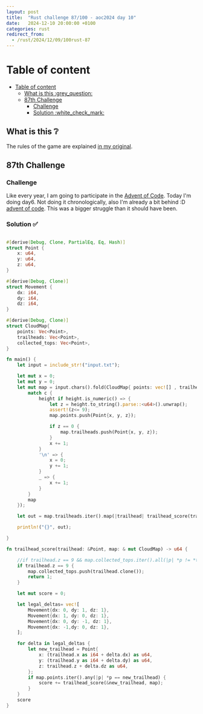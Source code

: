 ```yaml
---
layout: post
title:  "Rust challenge 87/100 - aoc2024 day 10"
date:   2024-12-10 20:00:00 +0100
categories: rust
redirect_from:
  - /rust/2024/12/09/100rust-87
---
```



#  Table of content
- [Table of content](#table-of-content)
  - [What is this :grey\_question:](#what-is-this-grey_question)
  - [87th Challenge](#87th-challenge)
    - [Challenge](#challenge)
    - [Solution :white\_check\_mark:](#solution-white_check_mark)

## What is this :grey_question: 

The rules of the game are explained [in my original](https://maebli.github.io/rust/2021/10/18/100rust.html). 

## 87th Challenge
### Challenge

Like every year, I am going to participate in the [Advent of Code](https://adventofcode.com/). 
Today I'm doing day6. Not doing it chronologically, also I'm already a bit behind :D [advent of code](https://adventofcode.com/2024/day/10). This was a bigger struggle than it should have been. 

### Solution :white_check_mark:

```rust

#[derive(Debug, Clone, PartialEq, Eq, Hash)]
struct Point {
    x: u64,
    y: u64,
    z: u64,
}

#[derive(Debug, Clone)]
struct Movement {
    dx: i64,
    dy: i64,
    dz: i64,
}

#[derive(Debug, Clone)]
struct CloudMap{
    points: Vec<Point>,
    trailheads: Vec<Point>,
    collected_tops: Vec<Point>,
}

fn main() {
    let input = include_str!("input.txt");

    let mut x = 0;
    let mut y = 0;
    let mut map = input.chars().fold(CloudMap{ points: vec![] , trailheads: vec![], collected_tops:vec![]}, |mut map, c| {
        match c {
            height if height.is_numeric() => {
                let z = height.to_string().parse::<u64>().unwrap();
                assert!(z<= 9);
                map.points.push(Point{x, y, z});

                if z == 0 {
                    map.trailheads.push(Point{x, y, z});
                }
                x += 1;
            }
            '\n' => {
                x = 0;
                y += 1;
            }
            _ => {
                x += 1;
            } 
        }
        map
    });

    let out = map.trailheads.iter().map(|trailhead| trailhead_score(trailhead, & mut map.clone())).sum::<u64>();

    println!("{}", out);

}

fn trailhead_score(trailhead: &Point, map: & mut CloudMap) -> u64 {

    //if trailhead.z == 9 && map.collected_tops.iter().all(|p| *p != *trailhead) { ( PART 1)
    if trailhead.z == 9 {
        map.collected_tops.push(trailhead.clone());
        return 1;
    }

    let mut score = 0;

    let legal_deltas= vec![
        Movement{dx: 0, dy: 1, dz: 1},
        Movement{dx: 1, dy: 0, dz: 1},
        Movement{dx: 0, dy: -1, dz: 1},
        Movement{dx: -1,dy: 0, dz: 1},
    ];

    for delta in legal_deltas {
        let new_trailhead = Point{
            x: (trailhead.x as i64 + delta.dx) as u64,
            y: (trailhead.y as i64 + delta.dy) as u64,
            z: trailhead.z + delta.dz as u64,
        }; 
        if map.points.iter().any(|p| *p == new_trailhead) {
            score += trailhead_score(&new_trailhead, map);
        }
    }
    score
}



```


